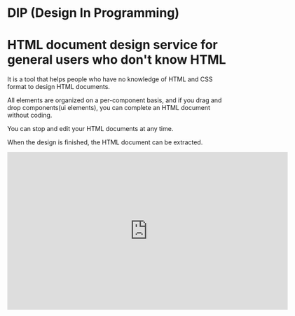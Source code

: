 # DIP (Design In Programming)
# HTML document design service for general users who don't know HTML

It is a tool that helps people who have no knowledge of HTML and CSS format to design HTML documents.

All elements are organized on a per-component basis, and if you drag and drop components(ui elements), you can complete an HTML document without coding.

You can stop and edit your HTML documents at any time.

When the design is finished, the HTML document can be extracted.

<iframe width="640" height="360" src="https://youtu.be/8iAdaSKS3yw" frameborder="0" gesture="media" allowfullscreen=""></iframe>
